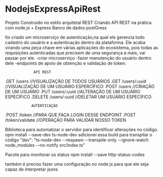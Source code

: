 # NodejsExpressApiRest

Projeto Construido no estilo arquitetal REST 
Criando API REST na prática com node.js + Express
Banco de dados postGress 

foi criado um  microserviço de autenticação,na qual ele gerencia todo cadastro do usuário e a autenticação dentro da plataforma.
Ele acaba virando uma peça chave em várias aplicações do ecosistema, pois todas as requisições autenticadas que precisem de uma
segurança a mais, vai passar por ele.
-criar microserviço
-fazer manutenção do usuário dentro dele 
-endpoints de apoio de obtenção e validação de token.

                 API REST
.GET /users     //VISUALIZAÇÃO DE TODOS USUÁRIOS
.GET /users/:uuid       //VISUALIZAÇÃO DE UM USUÁRIO ESPERCÍFICO
.POST /users         //CRIAÇÃO DE UM USUÁRIO
.PUT /users/:uuid     //ALTERAÇÃO DE UM USUÁRIO ESPECÍFICO
.DELETE /users/:uuid     //DELETAR UM USUÁRIO ESPECÍFICO

                AUTENTICAÇÃO
.POST /token  //PARA QUE FAÇA LOGIN DESSE ENDPOINT
.POST /token/validate   //OPERAÇÃO PARA VALIDAR NOSSO TOKEN

Biblioteca para automatizar o servidor para identificar alterações no código.
npm install --save-dev ts-node-dev
adicionei essa build para transpilar o código 
"dev": "ts-node-dev --respawn --transpile-only --ignore-watch node_modules --no-notify src/index.ts"

Pacote para monitorar os status
npm install --save http-status-codes

também é preciso fazer uma configuração no node.js para que ele seja capaz de interpretar jsons
